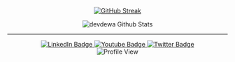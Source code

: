 <div align="center">
  
[![GitHub Streak](https://github-readme-streak-stats.herokuapp.com?user=devdewa&theme=dark&hide_border=true&card_width=800px&ring=6E6E6E&fire=BD2121DE)](https://git.io/streak-stats)
  
</div>

<p align="center">
<!--   <img alt="devdewa Github Stats" src="https://github-readme-stats.vercel.app/api?username=devdewa&show_icons=true&include_all_commits=true&hide_border=true" /> -->
  <img alt="devdewa Github Stats" src="https://github-readme-stats.anuraghazra1.vercel.app/api/top-langs/?username=devdewa&theme=dark&hide_border=true&layout=compact&langs_count=20&card_width=600px" />
<!--   <img alt="devdewa Github Stats" src="https://github-readme-stats.anuraghazra1.vercel.app/api/top-langs/?username=devdewa&theme=dark&hide_border=true&layout=compact&langs_count=20&card_width=600px&hide=blade,php" />  -->

</p>

---

<div id="badges" align="center">
  <a href="https://www.linkedin.com/in/adityawarman-dewa-putra/">
    <img src="https://img.shields.io/badge/LinkedIn-blue?style=for-the-badge&logo=linkedin&logoColor=white" alt="LinkedIn Badge"/>
  </a>
  <a href="https://www.youtube.com/channel/UCAsTO0kxxerfh4IlbQQQ6Bg">
    <img src="https://img.shields.io/badge/YouTube-red?style=for-the-badge&logo=youtube&logoColor=white" alt="Youtube Badge"/>
  </a>
  <a href="https://twitter.com/adityawarman_P">
    <img src="https://img.shields.io/badge/Twitter-blue?style=for-the-badge&logo=twitter&logoColor=white" alt="Twitter Badge"/>
  </a>
</div>

<div align="center">
  <img src="https://komarev.com/ghpvc/?username=devdewa&style=flat-square&color=blue" alt="Profile View"/>
</div>
